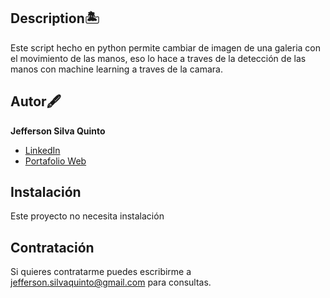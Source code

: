 ## Description🏝
Este script hecho en python permite cambiar de imagen de una galeria con el movimiento de las manos,
eso lo hace a traves de la detección de las manos con machine learning a traves de la camara.

## Autor🖋
**Jefferson Silva Quinto**

* [LinkedIn](https://www.linkedin.com/in/sqdeveloper/)
* [Portafolio Web](https://sqdeveloper.github.io/Portfolio/)

## Instalación
Este proyecto no necesita instalación

## Contratación
Si quieres contratarme puedes escribirme a jefferson.silvaquinto@gmail.com para consultas.
